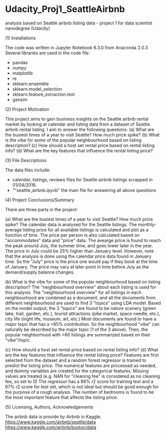 # Udacity_Proj1_SeattleAirbnb
analysis based on Seattle airbnb listing data - project 1 for data scientist nanodegree (Udacity)

(1) Installations

The code was written in Jupyter Notebook 6.3.0 from Anaconda 2.0.3
Several libraries are used in the code file:
   - pandas
   - numpy
   - matplotlib
   - re
   - sklearn.ensemble
   - sklearn.model_selection
   - sklearn.feature_extraction.text 
   - gensim
   
   
(2) Project Motivation

This project aims to gain business insights on the Seattle airbnb rental market by looking at calendar and listing data from a dataset of Seattle airbnb rental listing.
I aim to answer the following questions:
   (a) What are the busiest times of a year to visit Seattle? How much price spike?
   (b) What is the vibe for some of the popular neighbourhood based on listing description?
   (c) How should a host set rental price based on rental listing info? 
   (d) What are the key features that influence the rental listing price?
   
(3) File Descriptions

The data files include:
   - calendar, listings, reviews files for Seattle airbnb listings scrapped in 01/04/2016.
   - ""seattle_airbnb.ipynb" the main file for answering all above questions

(4) Project Conclusions/Summary

There are three parts in the project:

(a) What are the busiest times of a year to visit Seattle? How much price spike?
The calendar data is analysed for the Seattle listings. The monthly-average listing price for all available listings is calculated and plot as a function of time. The price per person is also calculated based on "accommodates" data and "price" data. The avearge price is found to reach the peak around July, the summer time, and goes lower later in the year. The price in July could be 25% higher than January level. However, note that the analysis is done using the calendar price data found in January time. So the "July" price is the price one would pay if they book at the time of January. The price may vary at later point in time before July as the demand/supply balance changes.
       
(b) What is the vibe for some of the popular neighbourhood based on listing description?
The "neighbourhood overview" about each listing is used for this analysis. The "neighbourhood overview" for all listings in each neighbourhood are combined as a document, and all the documents from different neighbourhood are used to find 3 "topics" using LDA model. Based on the model output, the 3 "topics" are found to be nature scenery (green lake, trail, garden, etc.), tourist attractions (pike market, space needle, etc.), city life (night life, museum, art, etc.)
Most documents are found to have a major topic that has a >85% contribution. So the neighbourhood "vibe" can naturally be described by the major topic (1 of the 3  above). Then, the popular neighborhood with >60 listings are summarized based on their "vibe"/topic.

(c) How should a host set rental price based on rental listing info? 
(d) What are the key features that influence the rental listing price?
Features are first selected from the dataset and a random forest regressor is trained to predict the listing price. The numerical features are processed as needed, and dummy variables are created for the categorical features. Missing values are treated (e.g. NAN for "cleaning fee" is considered as no cleaning fee, so set to 0)
The regressor has a 88% r2 score for training test and a 67% r2 score for test set, which is not ideal but should be good enough for the purpose of a rough analysis. The number of bedrooms is found to be the most important feature that affects the listing price. 

(5) Licensing, Authors, Acknowledgements

The airbnb data is provide by Airbnb in Kaggle.
https://www.kaggle.com/airbnb/seattle/data 
https://www.kaggle.com/airbnb/boston/data 
       
